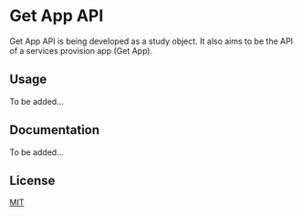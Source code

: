 # Get App API

Get App API is being developed as a study object. It also aims to be the API of a services provision app (Get App).

## Usage

To be added...

## Documentation

To be added...

## License

[MIT](https://choosealicense.com/licenses/mit/)
